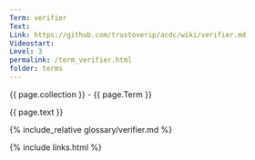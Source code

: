 ```yaml
---
Term: verifier
Text: 
Link: https://github.com/trustoverip/acdc/wiki/verifier.md
Videostart: 
Level: 3
permalink: /term_verifier.html
folder: terms
---
```


{{ page.collection }} - {{ page.Term }}

   {{ page.text }}

{% include_relative glossary/verifier.md %}

 {% include links.html %} 
